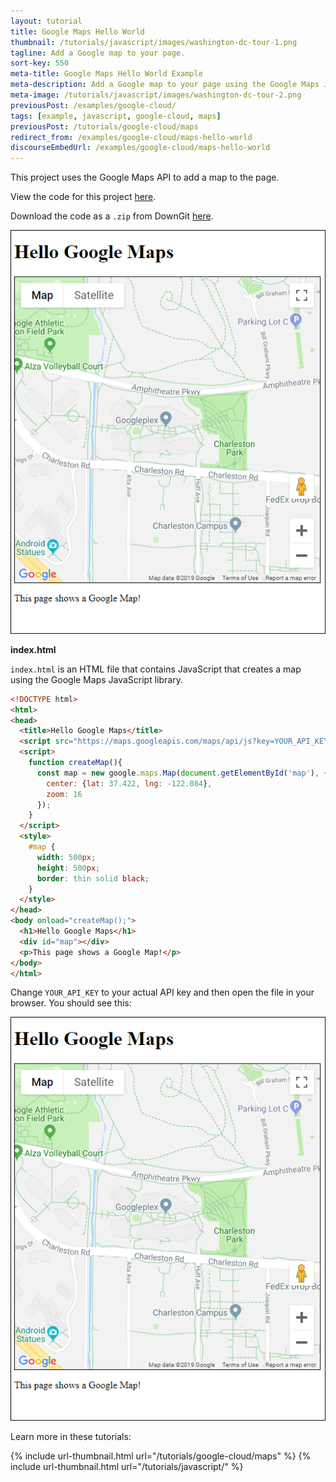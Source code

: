 ```yaml
---
layout: tutorial
title: Google Maps Hello World
thumbnail: /tutorials/javascript/images/washington-dc-tour-1.png
tagline: Add a Google map to your page.
sort-key: 550
meta-title: Google Maps Hello World Example
meta-description: Add a Google map to your page using the Google Maps JavaScript library.
meta-image: /tutorials/javascript/images/washington-dc-tour-2.png
previousPost: /examples/google-cloud/
tags: [example, javascript, google-cloud, maps]
previousPost: /tutorials/google-cloud/maps
redirect_from: /examples/google-cloud/maps-hello-world
discourseEmbedUrl: /examples/google-cloud/maps-hello-world
---
```


This project uses the Google Maps API to add a map to the page.

View the code for this project [here](https://github.com/KevinWorkman/HappyCoding/tree/gh-pages/tutorials/google-cloud/google-cloud-example-projects/maps-hello-world).

Download the code as a `.zip` from DownGit [here](https://downgit.github.io/#/home?url=https://github.com/KevinWorkman/HappyCoding/tree/gh-pages/tutorials/google-cloud/google-cloud-example-projects/maps-hello-world).

![google map](/tutorials/google-cloud/google-cloud-example-projects/maps-hello-world/screenshot.png)

**index.html**

 `index.html` is an HTML file that contains JavaScript that creates a map using the Google Maps JavaScript library.

```html
<!DOCTYPE html>
<html>
<head>
  <title>Hello Google Maps</title>
  <script src="https://maps.googleapis.com/maps/api/js?key=YOUR_API_KEY"></script>
  <script>
    function createMap(){
      const map = new google.maps.Map(document.getElementById('map'), {
        center: {lat: 37.422, lng: -122.084},
        zoom: 16
      });
    }
  </script>
  <style>
    #map {
      width: 500px;
      height: 500px;
      border: thin solid black;
    }
  </style>
</head>
<body onload="createMap();">
  <h1>Hello Google Maps</h1>
  <div id="map"></div>
  <p>This page shows a Google Map!</p>
</body>
</html>
```

Change `YOUR_API_KEY` to your actual API key and then open the file in your browser. You should see this:

![google tour map](/tutorials/google-cloud/google-cloud-example-projects/maps-hello-world/screenshot.png)

Learn more in these tutorials:

{% include url-thumbnail.html url="/tutorials/google-cloud/maps" %}
{% include url-thumbnail.html url="/tutorials/javascript/" %}
